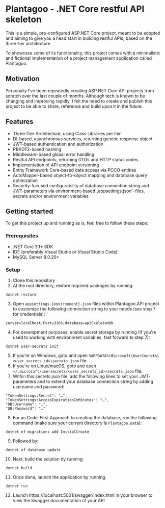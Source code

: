 # Plantagoo - .NET Core restful API skeleton

This is a simple, pre-configured ASP.NET Core project, meant to be adopted and aiming to give you a head start in building restful APIs, based on the three-tier architecture.

To showcase some of its functionality, this project comes with a minimalistic and fictional implementation of a project management application called Plantagoo.

## Motivation

Personally I’ve been repeatedly creating ASP.NET Core API projects from scratch over the last couple of months. Although tech is known to be changing and improving rapidly, I felt the need to create and publish this project to be able to share, reference and build upon it in the future.

## Features

- Three-Tier Architecture, using Class Libraries per tier
- DI-based, asynchronous services, returning generic response object
- JWT-based authentication and authorization
- PBKDF2-based hashing
- Middleware-based global error handling
- Restful API endpoints, returning DTOs and HTTP status codes
- Implementation of API endpoint versioning
- Entity Framework Core-based data access via POCO entities
- AutoMapper-based object-to-object mapping and database query optimization
- Security-focused configurability of database connection string and JWT-parameters via environment-based „appsettings.json“-files, secrets and/or environment variables

## Getting started

To get this project up and running as is, feel free to follow these steps:

### Prerequisites

- .NET Core 3.1+ SDK
- IDE (preferably Visual Studio or Visual Studio Code)
- MySQL Server 8.0.20+

### Setup

1. Clone this repository
2. At the root directory, restore required packages by running:

```
dotnet restore
```

3. Open `appsettings.{environment}.json` files within Plantagoo.API project to customize the following connection string to your needs (see step 7 for credentials):

```
server=localhost;Port=3306;database=apiSkeletonDb
```

4. For development purposes, enable secret storage by running (If you're used to working with environment variables, fast forward to step 7):

```
dotnet user-secrets init
```

5. If you’re on Windows, goto and open `%APPDATA%\Microsoft\UserSecrets\<user_secrets_id>\secrets.json` file.
6. If you're on Linux/macOS, goto and open `~/.microsoft/usersecrets/<user_secrets_id>/secrets.json` file.
7. Within this secrets.json file, add the following lines to set your JWT-parameters and to extend your database connection string by adding username and password:

```
"TokenSettings:Secret": "…",
"TokenSettings:AccessExpirationInMinutes": "…",
"DB:Username": "…",
"DB:Password": "…"
```

8. For an Code-First Approach to creating the database, run the following command (make sure your current directory is `Plantagoo.Data`):

```
dotnet ef migrations add InitialCreate
```

9. Followed by:

```
dotnet ef database update
```

10. Next, build the solution by running:

```
dotnet build
```

11. Once done, launch the application by running:

```
dotnet run
```

12. Launch https://localhost:5001/swagger/index.html in your browser to view the Swagger documentation of your API
